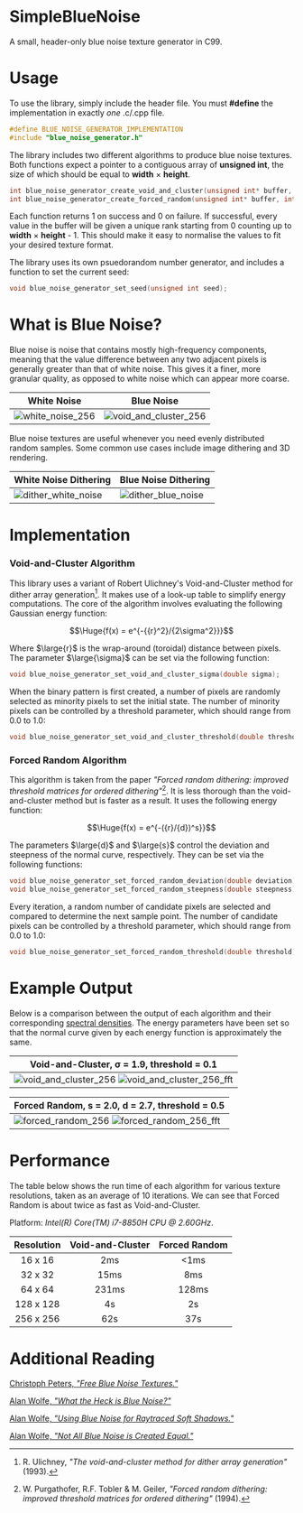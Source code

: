 # SimpleBlueNoise
A small, header-only blue noise texture generator in C99.

# Usage
To use the library, simply include the header file. You must **#define** the implementation in exactly _one_ .c/.cpp file.

```c
#define BLUE_NOISE_GENERATOR_IMPLEMENTATION
#include "blue_noise_generator.h"
```

The library includes two different algorithms to produce blue noise textures. Both functions expect a pointer to a contiguous array of **unsigned int**, the size of which should be equal to **width** × **height**. 

```c
int blue_noise_generator_create_void_and_cluster(unsigned int* buffer, int width, int height);
int blue_noise_generator_create_forced_random(unsigned int* buffer, int width, int height);
```

Each function returns 1 on success and 0 on failure. If successful, every value in the buffer will be given a unique rank starting from 0 counting up to **width** × **height** - 1. This should make it easy to normalise the values to fit your desired texture format.

The library uses its own psuedorandom number generator, and includes a function to set the current seed:

```c
void blue_noise_generator_set_seed(unsigned int seed);
```

# What is Blue Noise?
Blue noise is noise that contains mostly high-frequency components, meaning that the value difference between any two adjacent pixels is generally greater than that of white noise. This gives it a finer, more granular quality, as opposed to white noise which can appear more coarse.

| White Noise | Blue Noise |
|-|-|
|![white_noise_256](https://github.com/matejlou/SimpleBlueNoise/assets/120740455/eda47b5f-cd89-4195-88a4-9f108eaabe44)|![void_and_cluster_256](https://github.com/matejlou/SimpleBlueNoise/assets/120740455/c85d399e-2ab6-4c18-92cb-b3495847ab01)|

Blue noise textures are useful whenever you need evenly distributed random samples. Some common use cases include image dithering and 3D rendering.

| White Noise Dithering | Blue Noise Dithering |
|-|-|
|![dither_white_noise](https://github.com/matejlou/SimpleBlueNoise/assets/120740455/c771a2aa-c511-4937-b37c-b4069a2bb18e)|![dither_blue_noise](https://github.com/matejlou/SimpleBlueNoise/assets/120740455/6356884a-5a65-49d1-bfa8-bcebe10c4b7d)|

# Implementation
### Void-and-Cluster Algorithm
This library uses a variant of Robert Ulichney's Void-and-Cluster method for dither array generation[^1]. It makes use of a look-up table to simplify energy computations. The core of the algorithm involves evaluating the following Gaussian energy function:

$$\Huge{f(x) = e^{-{{r}^2}/{2\sigma^2}}}$$

Where $\large{r}$ is the wrap-around (toroidal) distance between pixels. The parameter $\large{\sigma}$ can be set via the following function:

```c
void blue_noise_generator_set_void_and_cluster_sigma(double sigma);
```

When the binary pattern is first created, a number of pixels are randomly selected as minority pixels to set the initial state. The number of minority pixels can be controlled by a threshold parameter, which should range from 0.0 to 1.0:

```c
void blue_noise_generator_set_void_and_cluster_threshold(double threshold);
```

### Forced Random Algorithm
This algorithm is taken from the paper _"Forced random dithering: improved threshold matrices for ordered dithering"_[^2]. It is less thorough than the void-and-cluster method but is faster as a result. It uses the following energy function:

$$\Huge{f(x) = e^{-({r}/{d})^s}}$$

The parameters $\large{d}$ and $\large{s}$ control the deviation and steepness of the normal curve, respectively. They can be set via the following functions:

```c
void blue_noise_generator_set_forced_random_deviation(double deviation);
void blue_noise_generator_set_forced_random_steepness(double steepness);
```

Every iteration, a random number of candidate pixels are selected and compared to determine the next sample point. The number of candidate pixels can be controlled by a threshold parameter, which should range from 0.0 to 1.0:

```c
void blue_noise_generator_set_forced_random_threshold(double threshold);
```

# Example Output

Below is a comparison between the output of each algorithm and their corresponding [spectral densities](https://en.wikipedia.org/wiki/Spectral_density). The energy parameters have been set so that the normal curve given by each energy function is approximately the same.

|Void-and-Cluster, σ = 1.9, threshold = 0.1|
|-|
|![void_and_cluster_256](https://github.com/matejlou/SimpleBlueNoise/assets/120740455/da03258d-b112-4b26-8e5c-a383d61b4aee) ![void_and_cluster_256_fft](https://github.com/matejlou/SimpleBlueNoise/assets/120740455/19586558-daca-4b83-8bec-c36f8a05cebf)|

|Forced Random, s = 2.0, d = 2.7, threshold = 0.5 |
|-|
|![forced_random_256](https://github.com/matejlou/SimpleBlueNoise/assets/120740455/b9de18d3-91d3-41ec-a751-b4c1e9380d01) ![forced_random_256_fft](https://github.com/matejlou/SimpleBlueNoise/assets/120740455/961b5c83-14f8-489e-bafe-de54fec99557)|

# Performance

The table below shows the run time of each algorithm for various texture resolutions, taken as an average of 10 iterations. We can see that Forced Random is about twice as fast as Void-and-Cluster.

Platform: _Intel(R) Core(TM) i7-8850H CPU @ 2.60GHz_.

| Resolution | Void-and-Cluster | Forced Random |
|:-:         | :-:              | :-:           |
| 16 x 16    | 2ms      | <1ms    |
| 32 x 32    | 15ms     | 8ms     |
| 64 x 64    | 231ms    | 128ms   |
| 128 x 128  | 4s       | 2s      |
| 256 x 256  | 62s      | 37s     |

# Additional Reading

[Christoph Peters, _"Free Blue Noise Textures."_](http://momentsingraphics.de/BlueNoise.html)

[Alan Wolfe, _"What the Heck is Blue Noise?"_](https://blog.demofox.org/2018/01/30/what-the-heck-is-blue-noise/)

[Alan Wolfe, _"Using Blue Noise for Raytraced Soft Shadows."_](https://blog.demofox.org/2020/05/16/using-blue-noise-for-raytraced-soft-shadows/)

[Alan Wolfe, _"Not All Blue Noise is Created Equal."_](https://blog.demofox.org/2018/08/12/not-all-blue-noise-is-created-equal/)


[^1]: R. Ulichney, _"The void-and-cluster method
for dither array generation"_ (1993).

[^2]: W. Purgathofer, R.F. Tobler & M. Geiler, _"Forced random dithering: improved threshold matrices for ordered dithering"_ (1994).
